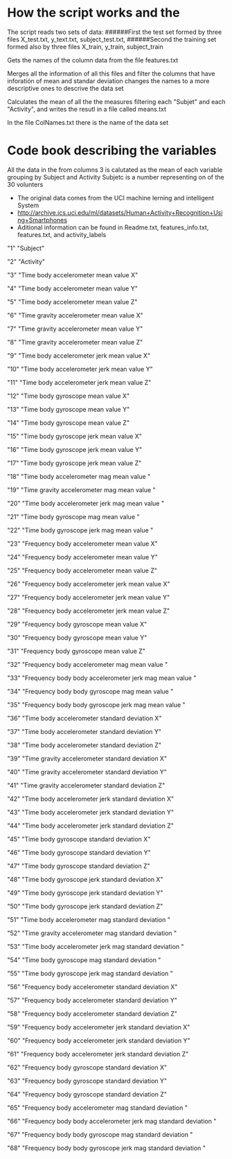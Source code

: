 
# How the script works and the
The script reads two sets of data:
######First the test set formed by three files
  X_test.txt, y_text.txt, subject_test.txt,
######Second the training set formed also by three files
  X_train, y_train, subject_train
  
Gets the names of the column data from the file features.txt

Merges all the information of all this files and filter the columns that have inforatión of mean and standar deviation
changes the names to a more descriptive ones to descrive the data set

Calculates the mean of all the the measures filtering each "Subjet" and each "Activity", and writes the resutl in a file called means.txt

In the file ColNames.txt there is the name of the data set

# Code book describing the variables

All the data in the from columns 3 is calutated as the mean of each variable grouping by Subject and Activity
Subjetc is a number representing on of the 30 volunters

- The original data comes from the UCI machine lerning and intelligent System
- http://archive.ics.uci.edu/ml/datasets/Human+Activity+Recognition+Using+Smartphones
- Aditional information can be found in Readme.txt, features_info.txt, features.txt, and activity_labels

"1"  "Subject"

"2"  "Activity"

"3"  "Time body accelerometer mean value X"

"4"  "Time body accelerometer mean value Y"

"5"  "Time body accelerometer mean value Z"

"6"  "Time gravity accelerometer mean value X"

"7"  "Time gravity accelerometer mean value Y"

"8"  "Time gravity accelerometer mean value Z"

"9"  "Time body accelerometer jerk mean value X"

"10"  "Time body accelerometer jerk mean value Y"

"11"  "Time body accelerometer jerk mean value Z"

"12"  "Time body gyroscope mean value X"

"13"  "Time body gyroscope mean value Y"

"14"  "Time body gyroscope mean value Z"

"15"  "Time body gyroscope jerk mean value X"

"16"  "Time body gyroscope jerk mean value Y"

"17"  "Time body gyroscope jerk mean value Z"

"18"  "Time body accelerometer mag mean value "

"19"  "Time gravity accelerometer mag mean value "

"20"  "Time body accelerometer jerk mag mean value "

"21"  "Time body gyroscope mag mean value "

"22"  "Time body gyroscope jerk mag mean value "

"23"  "Frequency body accelerometer mean value X"

"24"  "Frequency body accelerometer mean value Y"

"25"  "Frequency body accelerometer mean value Z"

"26"  "Frequency body accelerometer jerk mean value X"

"27"  "Frequency body accelerometer jerk mean value Y"

"28"  "Frequency body accelerometer jerk mean value Z"

"29"  "Frequency body gyroscope mean value X"

"30"  "Frequency body gyroscope mean value Y"

"31"  "Frequency body gyroscope mean value Z"

"32"  "Frequency body accelerometer mag mean value "

"33"  "Frequency body body accelerometer jerk mag mean value "

"34"  "Frequency body body gyroscope mag mean value "

"35"  "Frequency body body gyroscope jerk mag mean value "

"36"  "Time body accelerometer standard deviation X"

"37"  "Time body accelerometer standard deviation Y"

"38"  "Time body accelerometer standard deviation Z"

"39"  "Time gravity accelerometer standard deviation X"

"40"  "Time gravity accelerometer standard deviation Y"

"41"  "Time gravity accelerometer standard deviation Z"

"42"  "Time body accelerometer jerk standard deviation X"

"43"  "Time body accelerometer jerk standard deviation Y"

"44"  "Time body accelerometer jerk standard deviation Z"

"45"  "Time body gyroscope standard deviation X"

"46"  "Time body gyroscope standard deviation Y"

"47"  "Time body gyroscope standard deviation Z"

"48"  "Time body gyroscope jerk standard deviation X"

"49"  "Time body gyroscope jerk standard deviation Y"

"50"  "Time body gyroscope jerk standard deviation Z"

"51"  "Time body accelerometer mag standard deviation "

"52"  "Time gravity accelerometer mag standard deviation "

"53"  "Time body accelerometer jerk mag standard deviation "

"54"  "Time body gyroscope mag standard deviation "

"55"  "Time body gyroscope jerk mag standard deviation "

"56"  "Frequency body accelerometer standard deviation X"

"57"  "Frequency body accelerometer standard deviation Y"

"58"  "Frequency body accelerometer standard deviation Z"

"59"  "Frequency body accelerometer jerk standard deviation X"

"60"  "Frequency body accelerometer jerk standard deviation Y"

"61"  "Frequency body accelerometer jerk standard deviation Z"

"62"  "Frequency body gyroscope standard deviation X"

"63"  "Frequency body gyroscope standard deviation Y"

"64"  "Frequency body gyroscope standard deviation Z"

"65"  "Frequency body accelerometer mag standard deviation "

"66"  "Frequency body body accelerometer jerk mag standard deviation "

"67"  "Frequency body body gyroscope mag standard deviation "

"68"  "Frequency body body gyroscope jerk mag standard deviation "
